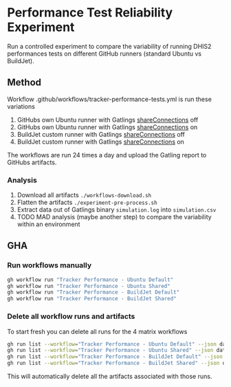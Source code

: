 # Performance Test Reliability Experiment

Run a controlled experiment to compare the variability of running DHIS2 performances tests on
different GitHub runners (standard Ubuntu vs BuildJet).

## Method

Workflow .github/workflows/tracker-performance-tests.yml is run these variations
1. GitHubs own Ubuntu runner with Gatlings [shareConnections](https://docs.gatling.io/reference/script/http/protocol/#shareconnections) off
2. GitHubs own Ubuntu runner with Gatlings [shareConnections](https://docs.gatling.io/reference/script/http/protocol/#shareconnections) on
3. BuildJet custom runner with Gatlings [shareConnections](https://docs.gatling.io/reference/script/http/protocol/#shareconnections) off
4. BuildJet custom runner with Gatlings [shareConnections](https://docs.gatling.io/reference/script/http/protocol/#shareconnections) on

The workflows are run 24 times a day and upload the Gatling report to GitHubs artifacts.

### Analysis

1. Download all artifacts `./workflows-download.sh`
2. Flatten the artifacts `./experiment-pre-process.sh`
3. Extract data out of Gatlings binary `simulation.log` into `simulation.csv`
3. TODO MAD analysis (maybe another step) to compare the variability within an environment

## GHA

### Run workflows manually

```sh
gh workflow run "Tracker Performance - Ubuntu Default"
gh workflow run "Tracker Performance - Ubuntu Shared"
gh workflow run "Tracker Performance - BuildJet Default"
gh workflow run "Tracker Performance - BuildJet Shared"
```

### Delete all workflow runs and artifacts

To start fresh you can delete all runs for the 4 matrix workflows

```sh
gh run list --workflow="Tracker Performance - Ubuntu Default" --json databaseId --jq '.[].databaseId' | xargs -I {} gh run delete {}
gh run list --workflow="Tracker Performance - Ubuntu Shared" --json databaseId --jq '.[].databaseId' | xargs -I {} gh run delete {}
gh run list --workflow="Tracker Performance - BuildJet Default" --json databaseId --jq '.[].databaseId' | xargs -I {} gh run delete {}
gh run list --workflow="Tracker Performance - BuildJet Shared" --json databaseId --jq '.[].databaseId' | xargs -I {} gh run delete {}
```

This will automatically delete all the artifacts associated with those runs.

